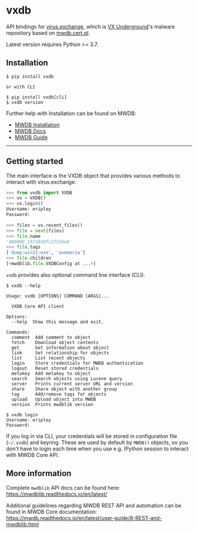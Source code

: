 # vxdb

API bindings for [virus.exchange](https://virus.exchange), which is [VX Underground](https://www.vx-underground.org/)'s malware repository based on [mwdb.cert.pl](https://mwdb.cert.pl).

Latest version requires Python >= 3.7.

## Installation

```console
$ pip install vxdb

or with CLI

$ pip install vxdb[cli]
$ vxdb version
```

Further help with Installation can be found on MWDB:

* [MWDB Installation](#getting-started)
* [MWDB Docs](https://mwdblib.readthedocs.io/en/latest/)
* [MWDB Guide](https://mwdb.readthedocs.io/en/latest/user-guide/8-REST-and-mwdblib.html)

---

## Getting started

The main interface is the VXDB object that provides various methods to interact with virus.exchange.

```python
>>> from vxdb import VXDB
>>> vx = VXDB()
>>> vx.login()
Username: eripley
Password:

>>> files = vx.recent_files()
>>> file = next(files)
>>> file.name
'400000_1973838fc27536e6'
>>> file.tags
['dump:win32:exe', 'avemaria']
>>> file.children
[<mwdblib.file.VXDBConfig at ...>]
```

`vxdb` provides also optional command line interface (CLI).

```console
$ vxdb --help

Usage: vxdb [OPTIONS] COMMAND [ARGS]...

  VXDB Core API client

Options:
  --help  Show this message and exit.

Commands:
  comment  Add comment to object
  fetch    Download object contents
  get      Get information about object
  link     Set relationship for objects
  list     List recent objects
  login    Store credentials for MWDB authentication
  logout   Reset stored credentials
  metakey  Add metakey to object
  search   Search objects using Lucene query
  server   Prints current server URL and version
  share    Share object with another group
  tag      Add/remove tags for objects
  upload   Upload object into MWDB
  version  Prints mwdblib version

$ vxdb login
Username: eripley
Password:
```

If you log in via CLI, your credentials will be stored in configuration file (`~/.vxdb`) and keyring. These are used by
default by `MWDB()` objects, so you don't have to login each time when you use e.g. IPython session to interact
with MWDB Core API.

## More information

Complete `mwdblib` API docs can be found here: https://mwdblib.readthedocs.io/en/latest/

Additional guidelines regarding MWDB REST API and automation can be found in MWDB Core documentation: https://mwdb.readthedocs.io/en/latest/user-guide/8-REST-and-mwdblib.html
